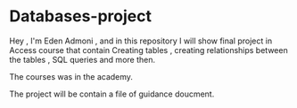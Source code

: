 # Databases-project
Hey , I'm Eden Admoni , and in this repository I will show final project in Access course that contain Creating tables , creating relationships between the tables , SQL queries and more then. 

The courses was in the academy.

The project will be contain a file of guidance doucment.